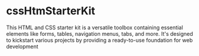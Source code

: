 # cssHtmStarterKit
 This HTML and CSS starter kit is a versatile toolbox containing essential elements like forms, tables, navigation menus, tabs, and more. It's designed to kickstart various projects by providing a ready-to-use foundation for web development
